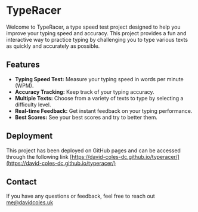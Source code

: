 # TypeRacer

Welcome to TypeRacer, a type speed test project designed to help you improve your typing speed and accuracy. This project provides a fun and interactive way to practice typing by challenging you to type various texts as quickly and accurately as possible.

## Features

- **Typing Speed Test:** Measure your typing speed in words per minute (WPM).
- **Accuracy Tracking:** Keep track of your typing accuracy.
- **Multiple Texts:** Choose from a variety of texts to type by selecting a difficulty level.
- **Real-time Feedback:** Get instant feedback on your typing performance.
- **Best Scores:** See your best scores and try to better them.

## Deployment

This project has been deployed on GitHub pages and can be accessed through the following link [https://david-coles-dc.github.io/typeracer/](https://david-coles-dc.github.io/typeracer/)

## Contact

If you have any questions or feedback, feel free to reach out [me@davidcoles.uk](mailto:me@davidcoles.uk)